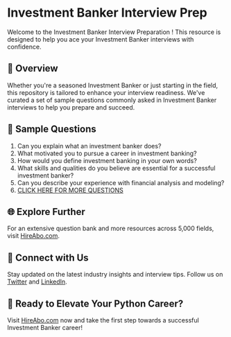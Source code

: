 # Investment Banker Interview Prep

Welcome to the Investment Banker Interview Preparation ! This resource is designed to help you ace your Investment Banker interviews with confidence.

## 🚀 Overview

Whether you're a seasoned Investment Banker or just starting in the field, this repository is tailored to enhance your interview readiness. We've curated a set of sample questions commonly asked in Investment Banker interviews to help you prepare and succeed.

## 📝 Sample Questions

1. Can you explain what an investment banker does?
2. What motivated you to pursue a career in investment banking?
3. How would you define investment banking in your own words?
4. What skills and qualities do you believe are essential for a successful investment banker?
5. Can you describe your experience with financial analysis and modeling?
6. [CLICK HERE FOR MORE QUESTIONS](https://hireabo.com/job/1_4_41/Investment%20Banker)

## 🌐 Explore Further

For an extensive question bank and more resources across 5,000 fields, visit [HireAbo.com](https://www.hireabo.com).

## 📱 Connect with Us

Stay updated on the latest industry insights and interview tips. Follow us on [Twitter](https://twitter.com/hireabo) and [LinkedIn](https://www.linkedin.com/in/hire-abo-3609972a8/).

## 🚀 Ready to Elevate Your Python Career?

Visit [HireAbo.com](https://www.hireabo.com) now and take the first step towards a successful Investment Banker career!